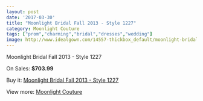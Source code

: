```yaml
---
layout: post
date: '2017-03-30'
title: "Moonlight Bridal Fall 2013 - Style 1227"
category: Moonlight Couture
tags: ["prom","charming","bridal","dresses","wedding"]
image: http://www.idealgown.com/14557-thickbox_default/moonlight-bridal-fall-2013-style-1227.jpg
---
```

Moonlight Bridal Fall 2013 - Style 1227

On Sales: **$703.99**
<a href="https://www.idealgown.com/en/moonlight-couture/5841-moonlight-bridal-fall-2013-style-1227.html"><amp-img layout="responsive" width="600" height="600" src="//www.idealgown.com/14557-thickbox_default/moonlight-bridal-fall-2013-style-1227.jpg" alt="Moonlight Bridal Fall 2013 - Style 1227 0" /></a>
<a href="https://www.idealgown.com/en/moonlight-couture/5841-moonlight-bridal-fall-2013-style-1227.html"><amp-img layout="responsive" width="600" height="600" src="//www.idealgown.com/14558-thickbox_default/moonlight-bridal-fall-2013-style-1227.jpg" alt="Moonlight Bridal Fall 2013 - Style 1227 1" /></a>

Buy it: [Moonlight Bridal Fall 2013 - Style 1227](https://www.idealgown.com/en/moonlight-couture/5841-moonlight-bridal-fall-2013-style-1227.html "Moonlight Bridal Fall 2013 - Style 1227")

View more: [Moonlight Couture](https://www.idealgown.com/en/87-moonlight-couture "Moonlight Couture")